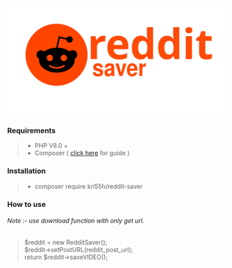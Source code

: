 ![](assets/logo.svg?v1.2)

### Requirements

> *   PHP V8.0 +
> *   Composer ( [click here](https://getcomposer.org/download/) for guide )

### Installation

> *   composer require kri55h/reddit-saver

### How to use

###### Note :- use download function with only get url.

> $reddit = new RedditSaver();  
> $reddit->setPostURL(reddit_post_url);  
> return $reddit->saveVIDEO();